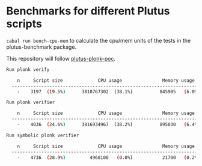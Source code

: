 # Benchmarks for different Plutus scripts

`cabal run bench-cpu-mem`        to calculate the cpu/mem units of the tests in the plutus-benchmark package.

This repository will follow [plutus-plonk-poc](https://github.com/perturbing/plutus-plonk-poc).

```bash
Run plonk verify

    n     Script size             CPU usage               Memory usage
  ----------------------------------------------------------------------
    -    3197  (19.5%)      3810767302  (38.1%)          845905   (6.0%)
```

```bash
Run plonk verifier

    n     Script size             CPU usage               Memory usage
  ----------------------------------------------------------------------
    -    4036  (24.6%)      3816934967  (38.2%)          895030   (6.4%) 
```

```bash
Run symbolic plonk verifier

    n     Script size             CPU usage               Memory usage
  ----------------------------------------------------------------------
    -    4736  (28.9%)         4968100   (0.0%)           21700   (0.2%) 
```